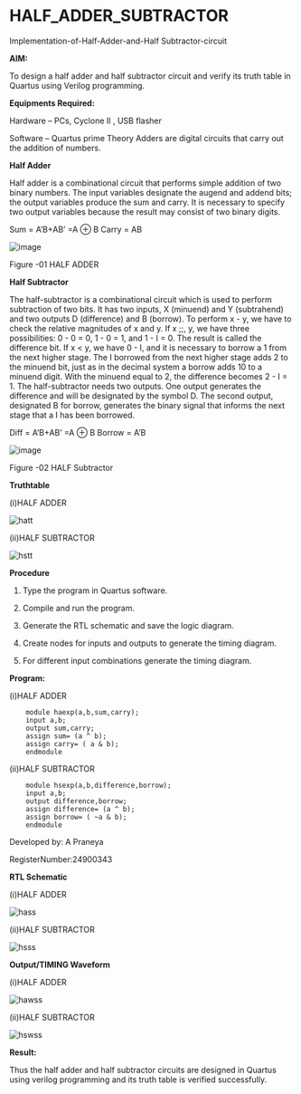 # HALF_ADDER_SUBTRACTOR

Implementation-of-Half-Adder-and-Half Subtractor-circuit

**AIM:**

To design a half adder and half subtractor circuit and verify its truth table in Quartus using Verilog programming.

**Equipments Required:**

Hardware – PCs, Cyclone II , USB flasher 

Software – Quartus prime Theory Adders are digital circuits that carry out the addition of numbers.

**Half Adder**

Half adder is a combinational circuit that performs simple addition of two binary numbers. The input variables designate the augend and addend bits; the output variables produce the sum and carry. It is necessary to specify two output variables because the result may consist of two binary digits.

Sum = A’B+AB’ =A ⊕ B Carry = AB

![image](https://github.com/naavaneetha/HALF_ADDER_SUBTRACTOR/assets/154305477/bd4a0b2c-cdbc-4184-ab08-81578f121e1f)

Figure -01 HALF ADDER

**Half Subtractor**

The half-subtractor is a combinational circuit which is used to perform subtraction of two bits. It has two inputs, X (minuend) and Y (subtrahend) and two outputs D (difference) and B (borrow). To perform x - y, we have to check the relative magnitudes of x and y. If x ;;, y, we have three possibilities: 0 - 0 = 0, 1 - 0 = 1, and 1 - I = 0. The result is called the difference bit. If x < y, we have 0 - I, and it is necessary to borrow a 1 from the next higher stage. The I borrowed from the next higher stage adds 2 to the minuend bit, just as in the decimal system a borrow adds 10 to a minuend digit. With the minuend equal to 2, the difference becomes 2 - I = 1. The half-subtractor needs two outputs. One output generates the difference and will be designated by the symbol D. The second output, designated B for borrow, generates the binary signal that informs the next stage that a I has been borrowed. 

Diff = A’B+AB’ =A ⊕ B
Borrow = A’B

 ![image](https://github.com/naavaneetha/HALF_ADDER_SUBTRACTOR/assets/154305477/d76b099c-513f-4e7c-843a-e2fd028a531a)

Figure -02 HALF Subtractor

**Truthtable**


(i)HALF ADDER

 ![hatt](https://github.com/user-attachments/assets/e2ebed1c-a95e-45ac-be50-ea43984bf710)

(ii)HALF SUBTRACTOR

![hstt](https://github.com/user-attachments/assets/99f7dbc1-d1a3-4a8a-ae23-292f3a9c6533)

**Procedure**

1.	Type the program in Quartus software.

2.	Compile and run the program.

3.	Generate the RTL schematic and save the logic diagram.

4.	Create nodes for inputs and outputs to generate the timing diagram.

5.	For different input combinations generate the timing diagram.


**Program:**

(i)HALF ADDER
```
    module haexp(a,b,sum,carry);
    input a,b;
    output sum,carry;
    assign sum= (a ^ b);
    assign carry= ( a & b);
    endmodule
```

(ii)HALF SUBTRACTOR
```
    module hsexp(a,b,difference,borrow);
    input a,b;
    output difference,borrow;
    assign difference= (a ^ b);
    assign borrow= ( ~a & b);
    endmodule
```
Developed by: A Praneya

RegisterNumber:24900343

**RTL Schematic**

(i)HALF ADDER

![hass](https://github.com/user-attachments/assets/44050849-5718-4faa-b1de-88ec3c24ce90)


(ii)HALF SUBTRACTOR

![hsss](https://github.com/user-attachments/assets/c3b5fb4a-fd6a-4dfb-85b6-5e8215a735a3)



**Output/TIMING Waveform**

(i)HALF ADDER

![hawss](https://github.com/user-attachments/assets/30aa70b0-6048-4e7d-b188-121c4d6daea3)


(ii)HALF SUBTRACTOR

![hswss](https://github.com/user-attachments/assets/d614ff8e-647c-439b-881d-9d0fda19f845)


**Result:**


Thus the half adder and half subtractor circuits are designed in Quartus using verilog programming and its truth table is verified successfully.
